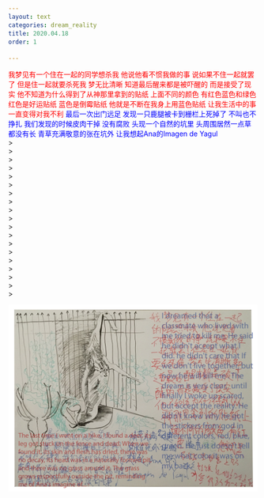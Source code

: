 ```yaml
---
layout: text
categories: dream_reality
title: 2020.04.18
order: 1

---
```

<span style="color:red"> 
我梦见有一个住在一起的同学想杀我 他说他看不惯我做的事 说如果不住一起就罢了 但是住一起就要杀死我 梦无比清晰 知道最后醒来都是被吓醒的 而是接受了现实 他不知道为什么得到了从神那里拿到的贴纸 上面不同的颜色 有红色蓝色和绿色 红色是好运贴纸 蓝色是倒霉贴纸 他就是不断在我身上用蓝色贴纸 让我生活中的事一直变得对我不利
</span>

<span style="color:blue"> 
最后一次出门远足 发现一只鹿腿被卡到栅栏上死掉了 不叫也不挣扎 我们发现的时候皮肉干掉 没有腐败 头现一个自然的坑里 头周围居然一点草都没有长 青草充满敬意的张在坑外 让我想起Ana的Imagen de Yagul
</span>
<br /> >
<br /> >
<br /> >
<br /> >
<br /> >
<br /> >
<br /> >
<br /> >
<br /> >
<br /> >
<br /> >
<br /> >
<br /> >
<br /> >
<br /> >
<br /> >
<br /> >
<br /> >
<br /> >




![image info](/assets/images/dream_reality/1.jpg)